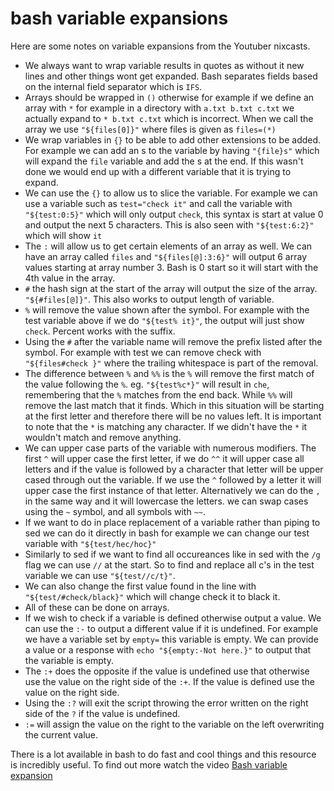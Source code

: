 # bash variable expansions

Here are some notes on variable expansions from the Youtuber nixcasts.

* We always want to wrap variable results in quotes as without it new
lines and other things wont get expanded. Bash separates fields based on
the internal field separator which is `IFS`.
*  Arrays should be wrapped in `()` otherwise for example if we define
   an array with `*` for example in a directory with `a.txt b.txt c.txt`
   we actually expand to `* b.txt c.txt` which is incorrect. When we
   call the array we use `"${files[0]}"` where files is given as
   `files=(*)`
* We wrap variables in `{}` to be able to add other extensions to be
  added. For example we can add an s to the variable by having
  `"{file}s"` which will expand the `file` variable and add the s at the
  end. If this wasn't done we would end up with a different variable
  that it is trying to expand.
* We can use the `{}` to allow us to slice the variable. For example we
  can use a variable such as `test="check it"` and call the variable with
  `"${test:0:5}"` which will only output `check`, this syntax is start
  at value 0 and output the next 5 characters. This is also seen with
  `"${test:6:2}"` which will show `it`
* The `:` will allow us to get certain elements of an array as well. We
  can have an array called `files` and `"${files[@]:3:6}"` will output 6
  array values starting at array number 3. Bash is 0 start so it will
  start with the 4th value in the array.
* `#` the hash sign at the start of the array will output the size of
  the array. `"${#files[@]}"`. This also works to output length of
  variable.
* `%` will remove the value shown after the symbol. For example with the
  test variable above if we do `"${test% it}"`, the output will just
  show `check`. Percent works with the suffix.
* Using the `#` after the variable name will remove the prefix listed
  after the symbol. For example with test we can remove check with
  `"${files#check }"` where the trailing whitespace is part of the
  removal.
* The difference between `%` and `%%` is the `%` will remove the first
  match of the value following the `%`. eg. `"${test%c*}"` will result
  in `che`, remembering that the `%` matches from the end back. While
  `%%` will remove the last match that it finds. Which in this situation
  will be starting at the first letter and therefore there will be no
  values left. It is important to note that the `*` is matching any
  character. If we didn't have the `*` it wouldn't match and remove
  anything.
* We can upper case parts of the variable with numerous modifiers. The
  first `^` will upper case the first letter, if we do `^^` it will
  upper case all letters and if the value is followed by a character that
  letter will be upper cased through out the variable. If we use the `^`
  followed by a letter it will upper case the first instance of that
  letter. Alternatively we can do the `,` in the same way and it will
  lowercase the letters. we can swap cases using the `~` symbol, and all
  symbols with `~~`.
* If we want to do in place replacement of a variable rather than piping
  to sed we can do it directly in bash for example we can change our
  test variable with `"${test/hec/hoc}"`
* Similarly to sed if we want to find all occureances like in sed with
  the `/g` flag we can use `//` at the start. So to find and replace all
  c's in the test variable we can use `"${test//c/t}"`.
* We can also change the first value found in the line with
  `"${test/#check/black}"` which will change check it to black it.
* All of these can be done on arrays.
* If we wish to check if a variable is defined otherwise output a value.
  We can use the `:-` to output a different value if it is undefined.
  For example we have a variable set by `empty=` this variable is empty.
  We can provide a value or a response with `echo "${empty:-Not here.}"`
  to output that the variable is empty.
* The `:+` does the opposite if the value is undefined use that
  otherwise use the value on the right side of the `:+`. If the value is
  defined use the value on the right side.
* Using the `:?` will exit the script throwing the error written on the
  right side of the `?` if the value is undefined.
* `:=` will assign the value on the right to the variable on the left
  overwriting the current value.

There is a lot available in bash to do fast and cool things and this
resource is incredibly useful. To find out more watch the video [Bash
variable expansion](https://www.youtube.com/watch?v=yTijxqjZhRo)



